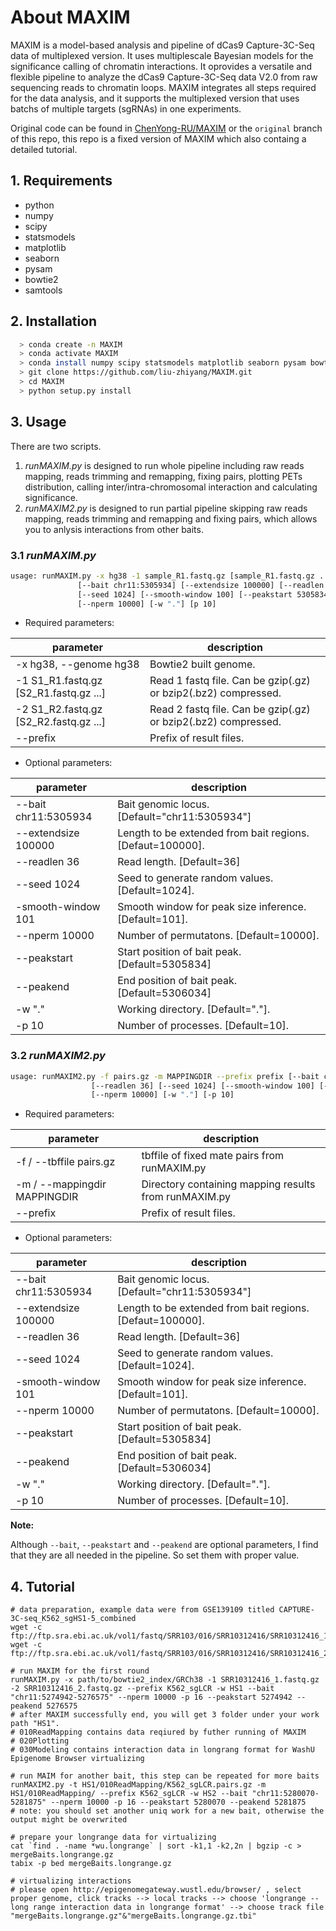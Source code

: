 About MAXIM
===========

MAXIM is a model-based analysis and pipeline of dCas9 Capture-3C-Seq data of multiplexed version. It uses multiplescale Bayesian models for the significance calling of chromatin interactions. It oprovides a versatile and flexible pipeline to analyze the dCas9 Capture-3C-Seq data V2.0 from raw sequencing reads to chromatin loops. MAXIM integrates all steps required for the data analysis, and it supports the multiplexed version that uses batchs of multiple targets (sgRNAs) in one experiments.

Original code can be found in [ChenYong-RU/MAXIM](https://github.com/ChenYong-RU/MAXIM) or the `original` branch of this repo, this repo is a fixed version of MAXIM which also containg a detailed tutorial.

## 1. Requirements

* python
* numpy
* scipy
* statsmodels
* matplotlib
* seaborn
* pysam
* bowtie2
* samtools


## 2. Installation

```bash
  > conda create -n MAXIM
  > conda activate MAXIM
  > conda install numpy scipy statsmodels matplotlib seaborn pysam bowtie2 samtools
  > git clone https://github.com/liu-zhiyang/MAXIM.git
  > cd MAXIM
  > python setup.py install
```


## 3. Usage

There are two scripts. 

1. *runMAXIM.py* is designed to run whole pipeline including raw reads mapping, reads trimming and remapping, fixing pairs, plotting PETs distribution, calling inter/intra-chromosomal interaction and calculating significance.
2. *runMAXIM2.py* is designed to run partial pipeline skipping raw reads mapping, reads trimming and remapping and fixing pairs, which allows you to anlysis interactions from other baits.

### 3.1 *runMAXIM.py*

```bash
usage: runMAXIM.py -x hg38 -1 sample_R1.fastq.gz [sample_R1.fastq.gz ...] -2 sample_R2.fastq.gz [sample_R2.fastq.gz ...] --prefix prefix
               [--bait chr11:5305934] [--extendsize 100000] [--readlen 36]
               [--seed 1024] [--smooth-window 100] [--peakstart 5305834] [--peakend 5306034] 
               [--nperm 10000] [-w "."] [p 10]
```


* Required parameters:

| parameter                              | description                                                    |
| -------------------------------------- | -------------------------------------------------------------- |
| -x hg38, --genome hg38                 | Bowtie2 built genome.                                          |
| -1 S1_R1.fastq.gz [S2_R1.fastq.gz ...] | Read 1 fastq file. Can be gzip(.gz) or bzip2(.bz2) compressed. |
| -2 S1_R2.fastq.gz [S2_R2.fastq.gz ...] | Read 2 fastq file. Can be gzip(.gz) or bzip2(.bz2) compressed. |
| --prefix                               | Prefix of result files.                                        |



* Optional parameters:

| parameter            | description                                               |
| -------------------- | --------------------------------------------------------- |
| --bait chr11:5305934 | Bait genomic locus. [Default="chr11:5305934"]             |
| --extendsize 100000  | Length to be extended from bait regions. [Defaut=100000]. |
| --readlen 36         | Read length. [Default=36]                                 |
| --seed 1024          | Seed to generate random values. [Default=1024].           |
| -smooth-window 101   | Smooth window for peak size inference. [Default=101].     |
| --nperm 10000        | Number of permutatons. [Default=10000].                   |
| --peakstart          | Start position of bait peak.[Default=5305834]             |
| --peakend            | End position of bait peak.[Default=5306034]               |
| -w "."               | Working directory. [Default="."].                         |
| -p 10                | Number of processes. [Default=10].                        |



### 3.2 *runMAXIM2.py*

```bash
usage: runMAXIM2.py -f pairs.gz -m MAPPINGDIR --prefix prefix [--bait chr11:5305934] [--extendsize 100000]
                  [--readlen 36] [--seed 1024] [--smooth-window 100] [--peakstart 5305834] [--peakend 5306034]
                  [--nperm 10000] [-w "."] [-p 10]
```


* Required parameters:

| parameter                    | description                                           |
| ---------------------------- | ----------------------------------------------------- |
| -f / --tbffile pairs.gz      | tbffile of fixed mate pairs from runMAXIM.py          |
| -m / --mappingdir MAPPINGDIR | Directory containing mapping results from runMAXIM.py |
| --prefix                     | Prefix of result files.                               |


* Optional parameters:

| parameter            | description                                               |
| -------------------- | --------------------------------------------------------- |
| --bait chr11:5305934 | Bait genomic locus. [Default="chr11:5305934"]             |
| --extendsize 100000  | Length to be extended from bait regions. [Defaut=100000]. |
| --readlen 36         | Read length. [Default=36]                                 |
| --seed 1024          | Seed to generate random values. [Default=1024].           |
| -smooth-window 101   | Smooth window for peak size inference. [Default=101].     |
| --nperm 10000        | Number of permutatons. [Default=10000].                   |
| --peakstart          | Start position of bait peak.[Default=5305834]             |
| --peakend            | End position of bait peak.[Default=5306034]               |
| -w "."               | Working directory. [Default="."].                         |
| -p 10                | Number of processes. [Default=10].                        |


**Note:** 

Although `--bait`, `--peakstart` and `--peakend` are optional parameters, I find that they are all needed in the pipeline. So set them with proper value.


## 4. Tutorial

```
# data preparation, example data were from GSE139109 titled CAPTURE-3C-seq_K562_sgHS1-5_combined
wget -c ftp://ftp.sra.ebi.ac.uk/vol1/fastq/SRR103/016/SRR10312416/SRR10312416_1.fastq.gz
wget -c ftp://ftp.sra.ebi.ac.uk/vol1/fastq/SRR103/016/SRR10312416/SRR10312416_2.fastq.gz

# run MAXIM for the first round
runMAXIM.py -x path/to/bowtie2_index/GRCh38 -1 SRR10312416_1.fastq.gz -2 SRR10312416_2.fastq.gz --prefix K562_sgLCR -w HS1 --bait "chr11:5274942-5276575" --nperm 10000 -p 16 --peakstart 5274942 --peakend 5276575
# after MAXIM successfully end, you will get 3 folder under your work path "HS1".
# 010ReadMapping contains data reqiured by futher running of MAXIM
# 020Plotting
# 030Modeling contains interaction data in longrang format for WashU Epigenome Browser virtualizing

# run MAIM for another bait, this step can be repeated for more baits
runMAXIM2.py -t HS1/010ReadMapping/K562_sgLCR.pairs.gz -m HS1/010ReadMapping/ --prefix K562_sgLCR -w HS2 --bait "chr11:5280070-5281875" --nperm 10000 -p 16 --peakstart 5280070 --peakend 5281875
# note: you should set another uniq work for a new bait, otherwise the output might be overwrited

# prepare your longrange data for virtualizing
cat `find . -name *wu.longrange` | sort -k1,1 -k2,2n | bgzip -c > mergeBaits.longrange.gz
tabix -p bed mergeBaits.longrange.gz

# virtualizing interactions
# please open http://epigenomegateway.wustl.edu/browser/ , select proper genome, click tracks --> local tracks --> choose 'longrange -- long range interaction data in longrange format' --> choose track file "mergeBaits.longrange.gz"&"mergeBaits.longrange.gz.tbi"
```

